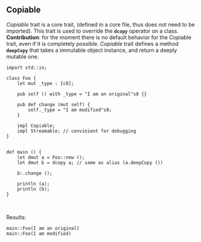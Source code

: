 ## Copiable

*Copiable* trait is a core trait, (defined in a core file, thus does
not need to be imported). This trait is used to override the
**`dcopy`** operator on a class. **Contribution**: for the moment
there is no default behavior for the Copiable trait, even if it is
completely possible. *Copiable* trait defines a method **`deepCopy`**
that takes a immutable object instance, and return a deeply mutable
one.

```ymir
import std::io;

class Foo {
    let mut _type : [c8];
    
    pub self () with _type = "I am an original"s8 {}
    
    pub def change (mut self) {
        self._type = "I am modified"s8;
    }
    
    impl Copiable;	
    impl Streamable; // convinient for debugging
}


def main () {
    let dmut a = Foo::new ();
    let dmut b = dcopy a; // same as alias (a.deepCopy ())
    
    b:.change ();
    
    println (a);
    println (b);
}
```

<br>

Results: 
```
main::Foo(I am an original)
main::Foo(I am modified)
```
